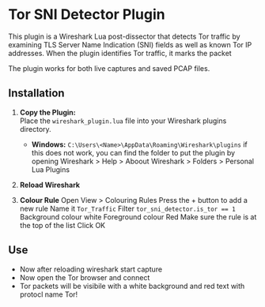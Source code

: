 # Tor SNI Detector Plugin

This plugin is a Wireshark Lua post-dissector that detects Tor traffic by examining TLS Server Name Indication (SNI) fields as well as known Tor IP addresses. When the plugin identifies Tor traffic, it marks the packet

The plugin works for both live captures and saved PCAP files.

## Installation

1. **Copy the Plugin:**  
   Place the `wireshark_plugin.lua` file into your Wireshark plugins directory.
   - **Windows:** `C:\Users\<Name>\AppData\Roaming\Wireshark\plugins`
   if this does not work, you can find the folder to put the plugin by opening Wireshark > Help > Aboout Wireshark > Folders > Personal Lua Plugins

2. **Reload Wireshark**

3. **Colour Rule**
    Open View > Colouring Rules
    Press the + button to add a new rule 
    Name it `Tor_Traffic`
    Filter `tor_sni_detector.is_tor == 1`
    Background colour white 
    Foreground colour Red 
    Make sure the rule is at the top of the list
    Click OK 

## Use
- Now after reloading wireshark start capture
- Now open the Tor browser and connect
- Tor packets will be visibile with a white background and red text with protocl name Tor! 